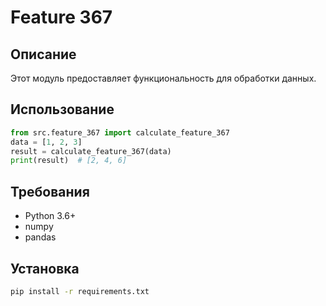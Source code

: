 # Feature 367
## Описание
Этот модуль предоставляет функциональность для обработки данных.
## Использование
```python
from src.feature_367 import calculate_feature_367
data = [1, 2, 3]
result = calculate_feature_367(data)
print(result)  # [2, 4, 6]
```
## Требования
- Python 3.6+
- numpy
- pandas
## Установка
```bash
pip install -r requirements.txt
```